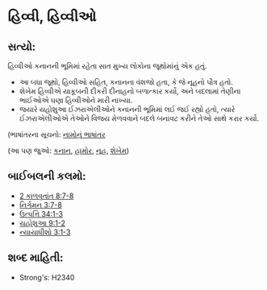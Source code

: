 # હિવ્વી, હિવ્વીઓ 

## સત્યો: 

હિવ્વીઓ કનાનની ભૂમિમાં રહેતા સાત મુખ્ય લોકોના જૂથોમાંનું એક હતું.

* આ બધા જૂથો, હિવ્વીઓ સહિત, કનાનના વંશજો હતા, કે જે નૂહનો પૌત્ર હતો.
* શેખેમ હિવ્વીએ યાકૂબની દીકરી દીનાહનો બળાત્કાર કર્યો, અને બદલામાં તેણીના ભાઈઓએ ઘણા હિવ્વીઓને મારી નાખ્યા.
* જયારે યહોશુઆ ઈઝરાએલીઓને કનાનની ભૂમિમાં લઈ જઈ રહ્યો હતો, ત્યારે ઈઝરાએલીઓએ તેઓને વિજય મેળવવાને બદલે બનાવટ કરીને તેઓ સાથે કરાર કર્યો.

(ભાષાંતરના સૂચનો: [નામોનું ભાષાંતર](rc://gu/ta/man/translate/translate-names)

(આ પણ જુઓ: [કનાન](../names/canaan.md), [હામોર](../names/hamor.md), [નૂહ](../names/noah.md), [શેખેમ](../names/shechem.md))

## બાઈબલની કલમો: 

* [2 કાળવૃતાંત 8:7-8](rc://gu/tn/help/2ch/08/07)
* [નિર્ગમન 3:7-8](rc://gu/tn/help/exo/03/07)
* [ઉત્પત્તિ 34:1-3](rc://gu/tn/help/gen/34/01)
* [યહોશુઆ 9:1-2](rc://gu/tn/help/jos/09/01)
* [ન્યાયાધીશો 3:1-3](rc://gu/tn/help/jdg/03/01)

## શબ્દ માહિતી: 

* Strong's: H2340
